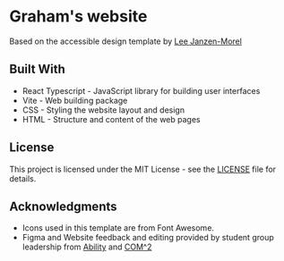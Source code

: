 # Graham's website
Based on the accessible design template by [Lee Janzen-Morel](https://leejmorel.github.io/#/)

## Built With

- React Typescript - JavaScript library for building user interfaces
- Vite - Web building package
- CSS - Styling the website layout and design
- HTML - Structure and content of the web pages

## License

This project is licensed under the MIT License - see the [LICENSE](LICENSE) file for details.

## Acknowledgments

- Icons used in this template are from Font Awesome.
- Figma and Website feedback and editing provided by student group leadership from [Ability](https://ability.cs.washington.edu/) and [COM^2](https://com2.cs.washington.edu/)
